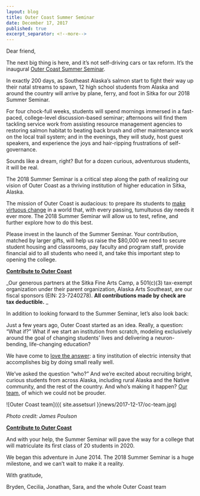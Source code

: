 ```yaml
---
layout: blog
title: Outer Coast Summer Seminar
date: December 17, 2017
published: true
excerpt_separator: <!--more-->
---
```


Dear friend,

The next big thing is here, and it’s not self-driving cars or tax reform. It’s the inaugural [Outer Coast Summer Seminar](https://docs.google.com/document/d/1F-fLj0PG6DuzmYX_1WfOFsfODRxMijaVxCaJJAmz50s/edit?usp=sharing).

In exactly 200 days, as Southeast Alaska’s salmon start to fight their way up their natal streams to spawn, 12 high school students from Alaska and around the country will arrive by plane, ferry, and foot in Sitka for our 2018 Summer Seminar.

For four chock-full weeks, students will spend mornings immersed in a fast-paced, college-level discussion-based seminar; afternoons will find them tackling service work from assisting resource management agencies to restoring salmon habitat to beating back brush and other maintenance work on the local trail system; and in the evenings, they will study, host guest speakers, and experience the joys and hair-ripping frustrations of self-governance.

Sounds like a dream, right? But for a dozen curious, adventurous students, it will be real.

The 2018 Summer Seminar is a critical step along the path of realizing our vision of Outer Coast as a thriving institution of higher education in Sitka, Alaska.

The mission of Outer Coast is audacious: to prepare its students to [make virtuous change](http://outercoast.org/about.html) in a world that, with every passing, tumultuous day needs it ever more. The 2018 Summer Seminar will allow us to test, refine, and further explore how to do this best.

Please invest in the launch of the Summer Seminar. Your contribution, matched by larger gifts, will help us raise the $80,000 we need to secure student housing and classrooms, pay faculty and program staff, provide financial aid to all students who need it, and take this important step to opening the college.

**[Contribute to Outer Coast](http://outercoast.org/contribute/)**

_Our generous partners at the Sitka Fine Arts Camp, a 501(c)(3) tax-exempt organization under their parent organization, Alaska Arts Southeast, are our fiscal sponsors (EIN: 23-7240278). **All contributions made by check are tax deductible.** _

In addition to looking forward to the Summer Seminar, let’s also look back:

Just a few years ago, Outer Coast started as an idea. Really, a question: “What if?” What if we start an institution from scratch, modeling exclusively around the goal of changing students’ lives and delivering a neuron-bending, life-changing education?

We have come to [love the answer](https://docs.google.com/document/d/1szqVZWsVt94gYMmZZzxihnk-r8Nccf9fg9ii9r7NKAg/edit): a tiny institution of electric intensity that accomplishes big by doing small really well.

We’ve asked the question “who?” And we’re excited about recruiting bright, curious students from across Alaska, including rural Alaska and the Native community, and the rest of the country. And who’s making it happen? [Our team](http://outercoast.org/team.html), of which we could not be prouder.

![Outer Coast team]({{ site.assetsurl }}news/2017-12-17/oc-team.jpg)

_Photo credit: James Poulson_

**[Contribute to Outer Coast](http://outercoast.org/contribute/)**

And with your help, the Summer Seminar will pave the way for a college that will matriculate its first class of 20 students in 2020.

We began this adventure in June 2014. The 2018 Summer Seminar is a huge milestone, and we can’t wait to make it a reality.    

With gratitude,

Bryden, Cecilia, Jonathan, Sara, and the whole Outer Coast team
